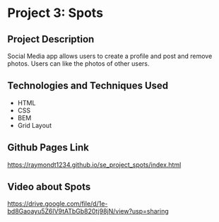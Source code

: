 # Project 3: Spots

## Project Description

Social Media app allows users to create a profile and post and remove photos. Users can like the photos of other users.

## Technologies and Techniques Used

* HTML
* CSS
* BEM
* Grid Layout

## Github Pages Link

https://raymondt1234.github.io/se_project_spots/index.html

## Video about Spots

https://drive.google.com/file/d/1e-bd8Gaoayu5Z6lV9tATbGb820tj98jN/view?usp=sharing


